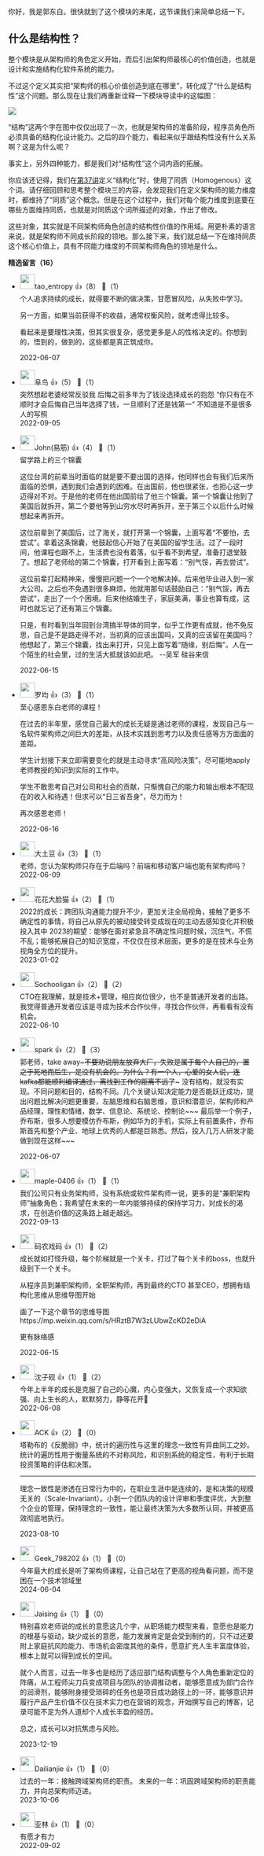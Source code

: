 你好，我是郭东白。很快就到了这个模块的末尾，这节课我们来简单总结一下。

## 什么是结构性？

整个模块是从架构师的角色定义开始，而后引出架构师最核心的价值创造，也就是设计和实施结构化软件系统的能力。

不过这个定义其实把“架构师的核心价值创造到底在哪里”，转化成了“什么是结构性”这个问题。那么现在让我们再重新诠释一下模块导读中的这幅图：

![](https://static001.geekbang.org/resource/image/70/f0/70a916040407306d1c20f4a6e56472f0.jpg?wh=3748x1439)

“结构”这两个字在图中仅仅出现了一次，也就是架构师的准备阶段，程序员角色所必须具备的结构化设计能力。之后的四个能力，看起来似乎跟结构性没有什么关系啊？这是为什么呢？

事实上，另外四种能力，都是我们对“结构性”这个词内涵的拓展。

你应该还记得，我们在[第37讲](https://time.geekbang.org/column/article/519073)定义“结构化”时，使用了同质（Homogenous）这个词。请仔细回顾和思考整个模块三的内容，会发现我们在定义架构师的能力维度时，都维持了“同质”这个概念。但是在这个过程中，我们对每个能力维度到底要在哪些方面维持同质，也就是对同质这个词所描述的对象，作出了修改。

这些对象，其实就是不同架构师角色创造的结构性价值的作用域。用更朴素的语言来说，就是架构师不同成长阶段的领地。那么接下来，我们就总结一下在维持同质这个核心价值上，具有不同能力维度的不同架构师角色的领地是什么。
<div><strong>精选留言（16）</strong></div><ul>
<li><img src="https://static001.geekbang.org/account/avatar/00/10/ec/9d/6aa5b057.jpg" width="30px"><span>tao_entropy</span> 👍（8） 💬（1）<div>个人追求持续的成长，就得要不断的做决策，甘愿冒风险，从失败中学习。

另一方面，如果当前获得不的收益，通常权衡风险，就考虑得比较多。

看起来是要理性决策，但其实很复杂，感觉更多是人的性格决定的。你想到的，悟到的，做到的，这些都是真正筑成你。</div>2022-06-07</li><br/><li><img src="https://static001.geekbang.org/account/avatar/00/18/35/5e/95893abb.jpg" width="30px"><span>阜鸟</span> 👍（5） 💬（1）<div>突然想起老婆经常反驳我 后悔之前多年为了钱没选择成长的抱怨 “你只有在不顺时才会后悔自己当年选择了钱，一旦顺利了还是钱第一” 不知道是不是很多人的写照</div>2022-09-05</li><br/><li><img src="https://static001.geekbang.org/account/avatar/00/12/02/2a/90e38b94.jpg" width="30px"><span>John(易筋)</span> 👍（4） 💬（1）<div>留学路上的三个锦囊

这位台湾的前辈当时面临的就是要不要出国的选择，他同样也会有我们后来所面临的恐惧，遇到我们会遇到的困难。在出国前，他也很紧张，也担心这一步迈得对不对。于是他的老师在他出国前给了他三个锦囊。第一个锦囊让他到了美国后就拆开，第二个要他等到山穷水尽时再拆开，至于第三个以后什么时候想起来再拆开。

这位前辈到了美国后，过了海关，就打开第一个锦囊，上面写着“不要怕，去尝试”。拿着这条锦囊，他鼓起信心开始了在美国的留学生活。过了一段时间，他课程也跟不上，生活费也没有着落，似乎看不到希望，准备打退堂鼓了。想起了老师给的第二个锦囊，打开看到上面写着：“别气馁，再去尝试”。

这位前辈打起精神来，慢慢把问题一个一个地解决掉。后来他毕业进入到一家大公司。之后也不免遇到很多麻烦，他就用那句话鼓励自己：“别气馁，再去尝试”，走出了一个个困境。后来他结婚生子，家庭美满，事业也算有成，这时也就忘记了还有第三个锦囊。

只是，有时看到当年回到台湾搞半导体的同学，似乎工作更有成就，他不免反思，自己是不是路走得不对，当初真的应该出国吗，又真的应该留在美国吗？他想起了，第三个锦囊，找出来打开，只见上面写着“随缘，别后悔”。人在一个陌生的社会里，过的生活大抵就该如此吧。
--吴军 硅谷来信</div>2022-06-15</li><br/><li><img src="https://static001.geekbang.org/account/avatar/00/2b/a0/50/390187f3.jpg" width="30px"><span>罗均</span> 👍（3） 💬（1）<div>至心感恩东白老师的课程！

在过去的半年里，感觉自己最大的成长无疑是通过老师的课程，发现自己与一名软件架构师之间巨大的差距，从技术实践到思考力以及责任感等方方面面的差距。

学生计划接下来立即需要变化的就是主动寻求“高风险决策”，尽可能地apply老师教授的知识到实际的工作中。

学生不敢思考自己对公司和社会的贡献，只惭愧自己的能力和输出根本不配现在的收入和待遇！但求可以“日三省吾身”，尽力而为！

再次感恩老师！</div>2022-06-16</li><br/><li><img src="https://static001.geekbang.org/account/avatar/00/11/1d/64/52a5863b.jpg" width="30px"><span>大土豆</span> 👍（3） 💬（1）<div>老师，您认为架构师只存在于后端吗？前端和移动客户端也能有架构师吗？</div>2022-06-09</li><br/><li><img src="https://static001.geekbang.org/account/avatar/00/11/0c/86/8e52afb8.jpg" width="30px"><span>花花大脸猫</span> 👍（2） 💬（1）<div>2022的成长：跨团队沟通能力提升不少，更加关注全局视角，接触了更多不确定性的事情，将自己从原先的被动接受转变成现在的主动去感知变化并积极投入其中
2023的期望：能够在面对紧急且不确定性问题时候，沉住气，不慌不乱；能够拓展自己的知识宽度，不仅仅在技术层面，更多的是在技术与业务视角全方位的提升。</div>2023-01-02</li><br/><li><img src="https://static001.geekbang.org/account/avatar/00/14/1e/80/e409fff6.jpg" width="30px"><span>Sochooligan</span> 👍（2） 💬（2）<div>CTO在我理解，就是技术+管理，相应岗位很少，也不是普通开发者的出路。我觉得普通开发者应该是寻成为技术合作伙伴，寻找合作伙伴，再看看有没有机会。</div>2022-06-10</li><br/><li><img src="https://static001.geekbang.org/account/avatar/00/11/09/fb/52a662b2.jpg" width="30px"><span>spark</span> 👍（2） 💬（3）<div>郭老师，take away~~~不要劝说朋友放弃大厂，失败是属于每个人自己的，置之于死地而后生，是没有机会的。为什么？有一个人，心爱的女人说，连kafka都能顺利编译通过，离找到工作的距离不远了~~~
没有结构，就没有实现。不同问题和目的，结构不同。几个关键认知决定能力是否能跃迁成功，提出问题比解决问题更重要，左脑思维和右脑思维，意识和潜意识，架构师和产品经理，理性和情绪，数学、信息论、系统论、控制论~~~
最后举一个例子，乔布斯，很多人想要模仿乔布斯，例如华为的手机，实际上有前置条件，乔布斯首先和整个产业、地球上优秀的人都是巨熟悉。然后，投入几万人研发才能做到现在这样~~~
</div>2022-06-07</li><br/><li><img src="https://static001.geekbang.org/account/avatar/00/12/46/28/14ef7207.jpg" width="30px"><span>maple-0406</span> 👍（1） 💬（1）<div>我们公司只有业务架构师，没有系统或软件架构师一说，更多的是“兼职架构师”抽象角色；我希望在未来的一年内能够持续的保持学习力，对成长的渴求，在创造价值的这条路上越走越远。</div>2022-09-13</li><br/><li><img src="https://static001.geekbang.org/account/avatar/00/18/86/ae/163ec4e5.jpg" width="30px"><span>码农戏码</span> 👍（1） 💬（2）<div>成长就如打怪升级，每个阶梯就是一个关卡，打过了每个关卡的boss，也就升级到下一个关卡。

从程序员到兼职架构师，全职架构师，再到最终的CTO 甚至CEO，想拥有结构化思维从思维导图开始

画了一下这个章节的思维导图 https:&#47;&#47;mp.weixin.qq.com&#47;s&#47;HRztB7W3zLUbwZcKD2eDiA

更有脉络感

</div>2022-06-15</li><br/><li><img src="http://thirdwx.qlogo.cn/mmopen/vi_32/1znsUF88YEepJS9I58GGJict9NYTRybkz993KlPpvnC0sTibm3d6bWLIyhcETsYrVDPiakiaextmrXbnFkIsL7EfRQ/132" width="30px"><span>沈子砚</span> 👍（1） 💬（2）<div>今年上半年的成长是克服了自己的心魔，内心变强大，又恢复成一个求知欲强、向上生长的人，默默努力，静等花开🌸</div>2022-06-08</li><br/><li><img src="https://static001.geekbang.org/account/avatar/00/1d/55/4a/8a841200.jpg" width="30px"><span>ACK</span> 👍（2） 💬（0）<div>塔勒布的《反脆弱》中，统计的遍历性与这里的理念一致性有异曲同工之妙。统计的遍历性用于衡量系统的不对称风险，和识别系统的稳定性，有利于长期投资策略的评估和决策。

-------------------------------------------------------------------------------------------
理念一致性是渗透在日常行为中的，在职业生涯中是连续的，是和决策的规模无关的（Scale-Invariant）。小到一个团队内的设计评审和季度评优，大到整个企业的管理，保持理念的一致性，能让最终决策为大多数所认同，并被更高效彻底地执行。</div>2023-08-10</li><br/><li><img src="" width="30px"><span>Geek_798202</span> 👍（1） 💬（0）<div>今年最大的成长是听了架构师课程，让自己站在了更高的视角看问题，而不是困在一个技术领域里</div>2024-06-04</li><br/><li><img src="https://static001.geekbang.org/account/avatar/00/0f/d5/3e/7f3a9c2b.jpg" width="30px"><span>Jaising</span> 👍（1） 💬（0）<div>特别喜欢老师说的成长的意愿这几个字，从职场能力模型来看，意愿也是能力的根基与驱动，缺少成长的意愿，能力发展肯定是会受到制约的，只不过还要附上家庭抗风险能力、市场机会密度其他的条件，愿意扩充人生丰富度体验，根本上就可以得到成长的空间。

就个人而言，过去一年多也是经历了适应部门结构调整与个人角色重新定位的阵痛，从工程师尖刀兵变成项目与团队的协调推动者，能够愿意成为部门合作的润滑剂，能够附身接受琐碎的任务也是项目成功路径上的一环，能够意识并履行产品产生价值不仅在技术实力也在营销的观念，开始撰写自己的博客，记录可能不足为外人道却个人成长丰盈的经历。

总之，成长可以对抗焦虑与风险。</div>2023-12-19</li><br/><li><img src="" width="30px"><span>Dailianjie</span> 👍（1） 💬（0）<div>过去的一年：接触跨域架构师的职责。
未来的一年：巩固跨域架构师的职责能力，并向总架构师迈进。</div>2023-10-06</li><br/><li><img src="https://static001.geekbang.org/account/avatar/00/0f/8c/5c/3f164f66.jpg" width="30px"><span>亚林</span> 👍（1） 💬（0）<div>有愿才有力</div>2022-09-02</li><br/>
</ul>
